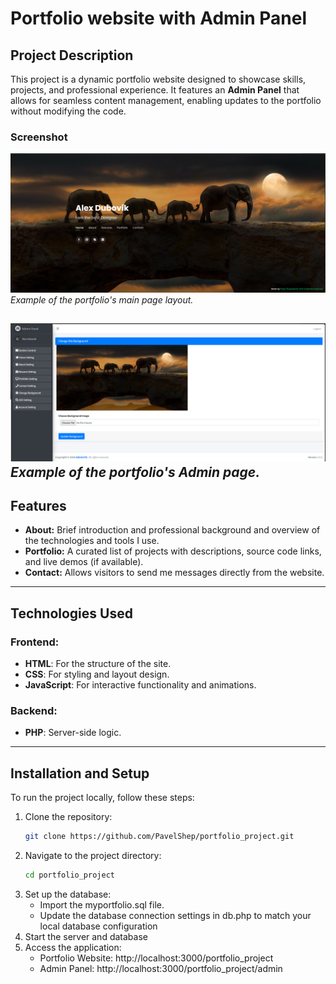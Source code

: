 # Portfolio website with Admin Panel

## Project Description
This project is a dynamic portfolio website designed to showcase skills, projects, and professional experience. 
It features an **Admin Panel** that allows for seamless content management, enabling updates to the portfolio without modifying the code.  

### Screenshot
![Project Screenshot](https://raw.githubusercontent.com/PavelShep/PavelShep/main/uploads/portfolio_project.png)  
*Example of the portfolio's main page layout.*  

![Project Screenshot](https://raw.githubusercontent.com/PavelShep/PavelShep/main/uploads/portfolio_project_admin.png)  
*Example of the portfolio's Admin page.*  
---

## Features
- **About:** Brief introduction and professional background and overview of the technologies and tools I use.    
- **Portfolio:** A curated list of projects with descriptions, source code links, and live demos (if available).  
- **Contact:** Allows visitors to send me messages directly from the website.
  
---

## Technologies Used
### Frontend:
- **HTML**: For the structure of the site.  
- **CSS**: For styling and layout design.  
- **JavaScript**: For interactive functionality and animations.    

### Backend:
- **PHP**: Server-side logic.  

---

## Installation and Setup
To run the project locally, follow these steps:  

1. Clone the repository:
   ```bash
   git clone https://github.com/PavelShep/portfolio_project.git
2. Navigate to the project directory:
   ```bash
   cd portfolio_project
3. Set up the database:
   - Import the myportfolio.sql file.
   - Update the database connection settings in db.php to match your local database configuration
4. Start the server and database
5. Access the application:
   - Portfolio Website: http://localhost:3000/portfolio_project
   - Admin Panel: http://localhost:3000/portfolio_project/admin
